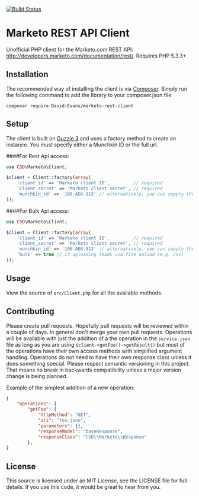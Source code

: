 [![Build Status](https://travis-ci.org/marketo-api/marketo-rest-client.svg?branch=master)](https://travis-ci.org/marketo-api/marketo-rest-client)

Marketo REST API Client
================
Unofficial PHP client for the Marketo.com REST API: http://developers.marketo.com/documentation/rest/. Requires PHP 5.3.3+

Installation
----------------
The recommended way of installing the client is via [Composer](http://getcomposer.org/). Simply run the following command to add the library to your composer.json file.

    composer require David-Evans/marketo-rest-client

Setup
----------------
The client is built on [Guzzle 3](http://guzzle3.readthedocs.org) and uses a factory method to create an instance.
You must specify either a Munchkin ID or the full url.

####For Rest Api access:
```php
use CSD\Marketo\Client;

$client = Client::factory(array(
    'client_id' => 'Marketo client ID',         // required
    'client_secret' => 'Marketo client secret', // required
    'munchkin_id' => '100-AEK-913' // alternatively, you can supply the full URL, e.g. 'url' => 'https://100-AEK-913.mktorest.com'
));
```

####For Bulk Api access:
```php
use CSD\Marketo\Client;

$client = Client::factory(array(
    'client_id' => 'Marketo client ID',         // required
    'client_secret' => 'Marketo client secret', // required
    'munchkin_id' => '100-AEK-913' // alternatively, you can supply the full URL, e.g. 'url' => 'https://100-AEK-913.mktorest.com'
    'bulk' => true // if uploading leads via file upload (e.g. csv)
));
```

Usage
----------------
View the source of `src/Client.php` for all the available methods.

Contributing
------------
Please create pull requests. Hopefully pull requests will be reviewed within a couple of days. In general don't merge your own pull requests. Operations will be available with just the addition of a the operation in the `service.json` file as long as you are using `$client->getFoo()->getResult()` but most of the operations have their own access methods with simplified argument handling. Operations do not need to have their own response class unless it does something special. Please respect semantic versioning in this project. That means no break in backwards compatibility unless a major version change is being planned.

Example of the simplest addition of a new operation:

```json
{
    "operations": {
        "getFoo": {
            "httpMethod": "GET",
            "uri": "foo.json",
            "parameters": {},
            "responseModel": "baseResponse",
            "responseClass": "CSD\\Marketo\\Response"
        },
}
```

License
----------------
This source is licensed under an MIT License, see the LICENSE file for full details. If you use this code, it would be great to hear from you.

